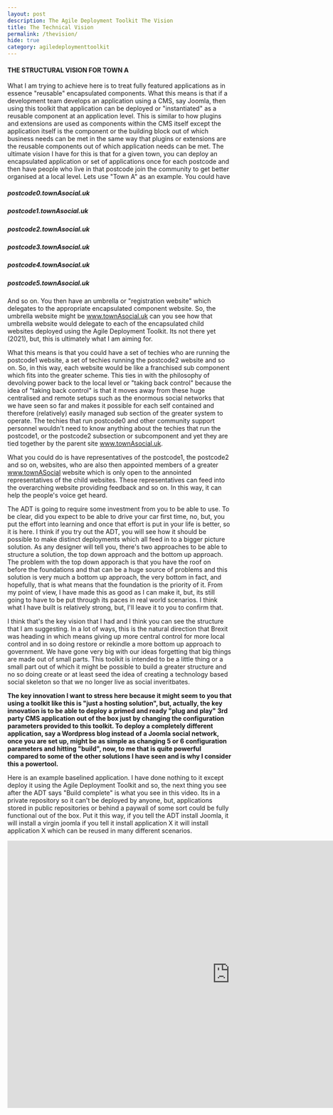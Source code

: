 ```yaml
---
layout: post
description: The Agile Deployment Toolkit The Vision
title: The Technical Vision
permalink: /thevision/
hide: true
category: agiledeploymenttoolkit
---
```


#### THE STRUCTURAL VISION FOR TOWN A

What I am trying to achieve here is to treat fully featured applications as in essence "reusable" encapsulated components. What this means is that if a development team develops an application using a CMS, say Joomla, then using this toolkit that application can be deployed or "instantiated" as a reusable component at an application level. This is similar to how plugins and extensions are used as components within the CMS itself except the application itself is the component or the building block out of which business needs can be met in the same way that plugins or extensions are the reusable components out of which application needs can be met. The ultimate vision I have for this is that for a given town, you can deploy an encapsulated application or set of applications once for each postcode and then have people who live in that postcode join the community to get better organised at a local level. Lets use "Town A" as an example. You could have

##### postcode0.townAsocial.uk  
##### postcode1.townAsocial.uk  
##### postcode2.townAsocial.uk  
##### postcode3.townAsocial.uk  
##### postcode4.townAsocial.uk  
##### postcode5.townAsocial.uk  

And so on. You then have an umbrella or "registration website" which delegates to the appropriate encapsulated component website. So, the umbrella website might be
www.townAsocial.uk can you see how that umbrella website would delegate to each of the encapsulated child websites deployed using the Agile Deployment Toolkit. Its not there yet (2021), but, this is ultimately what I am aiming for. 

What this means is that you could have a set of techies who are running the postcode1 website, a set of techies running the postcode2 website and so on. So, in this way, each website would be like a franchised sub component which fits into the greater scheme. This ties in with the philosophy of devolving power back to the local level or "taking back control" because the idea of "taking back control" is that it moves away from these huge centralised and remote setups such as the enormous social networks that we have seen so far and makes it possible for each self contained and therefore (relatively) easily managed sub section of the greater system to operate. The techies that run postcode0 and other community support personnel wouldn't need to know anything about the techies that run the postcode1, or the postcode2 subsection or subcomponent and yet they are tied together by the parent site www.townAsocial.uk.

What you could do is have representatives of the postcode1, the postcode2 and so on, websites, who are also then appointed members of a greater www.townASocial website which is only open to the annointed representatives of the child websites. These representatives can feed into the overarching website providing feedback and so on. In this way, it can help the people's voice get heard. 

The ADT is going to require some investment from you to be able to use. To be clear, did you expect to be able to drive your car first time, no, but, you put the effort into learning and once that effort is put in your life is better, so it is here. I think if you try out the ADT, you will see how it should be possible to make distinct deployments which all feed in to a bigger picture solution. As any designer will tell you, there's two approaches to be able to structure a solution, the top down approach and the bottom up approach. The problem with the top down apporach is that you have the roof on before the foundations and that can be a huge source of problems and this solution is very much a bottom up approach, the very bottom in fact, and hopefully, that is what means that the foundation is the priority of it. From my point of view, I have made this as good as I can make it, but, its still going to have to be put through its paces in real world scenarios. I think what I have built is relatively strong, but, I'll leave it to you to confirm that. 

I think that's the key vision that I had and I think you can see the structure that I am suggesting. In a lot of ways, this is the natural direction that Brexit was heading in which means giving up more central control for more local control and in so doing restore or rekindle a more bottom up approach to government. We have gone very big with our ideas forgetting that big things are made out of small parts. This toolkit is intended to be a little thing or a small part out of which it might be possible to build a greater structure and no so doing create or at least seed the idea of creating a technology based social skeleton so that we no longer live as social inveritbates. 

**The key innovation I want to stress here because it might seem to you that using a toolkit like this is "just a hosting solution", but, actually, the key innovation is to be able to deploy a primed and ready "plug and play" 3rd party CMS application out of the box just by changing the configuration parameters provided to this toolkit. To deploy a completely different application, say a Wordpress blog instead of a Joomla social network, once you are set up, might be as simple as changing 5 or 6 configuration parameters and hitting "build", now, to me that is quite powerful compared to some of the other solutions I have seen and is why I consider this a powertool.** 

Here is an example baselined application. I have done nothing to it except deploy it using the Agile Deployment Toolkit and so, the next thing you see after the ADT says "Build complete" is what you see in this video. Its in a private repository so it can't be deployed by anyone, but, applications stored in public repositories or behind a paywall of some sort could be fully functional out of the box. Put it this way, if you tell the ADT install Joomla, it will install a virgin joomla if you tell it install application X it will install application X which can be reused in many different scenarios. 

<iframe width="1000" height="600" src="https://www.youtube.com/embed/MH7oaD4HF_o" title="YouTube video player" frameborder="0" allow="accelerometer; autoplay; clipboard-write; encrypted-media; gyroscope; picture-in-picture" allowfullscreen></iframe>
